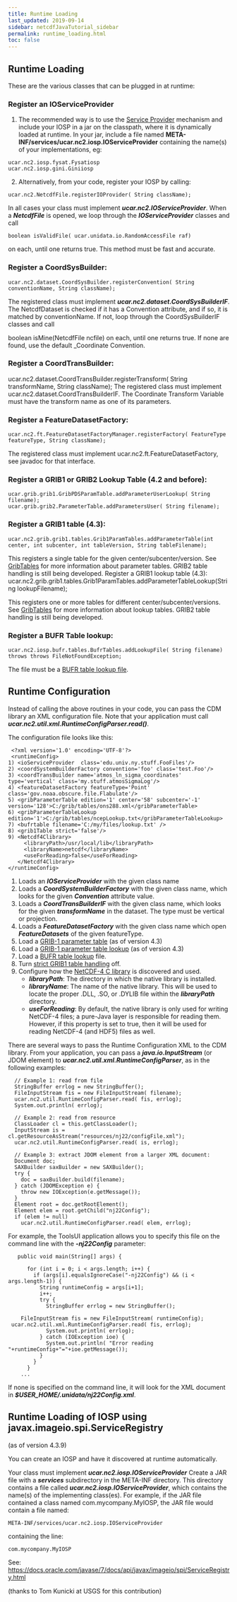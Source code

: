 ```yaml
---
title: Runtime Loading
last_updated: 2019-09-14
sidebar: netcdfJavaTutorial_sidebar
permalink: runtime_loading.html
toc: false
---
```

## Runtime Loading

These are the various classes that can be plugged in at runtime:

### Register an IOServiceProvider

1) The recommended way is to use the [Service Provider](https://docs.oracle.com/javase/tutorial/ext/basics/spi.html)
mechanism and include your IOSP in a jar on the classpath, where it is dynamically loaded at runtime. In your
jar, include a file named **META-INF/services/ucar.nc2.iosp.IOServiceProvider** containing the
name(s) of your implementations, eg:

~~~
ucar.nc2.iosp.fysat.Fysatiosp
ucar.nc2.iosp.gini.Giniiosp
~~~

2) Alternatively, from your code, register your IOSP by calling:

~~~
ucar.nc2.NetcdfFile.registerIOProvider( String className);
~~~

In all cases your class must implement <b>_ucar.nc2.IOServiceProvider_</b>. 
When a <b>_NetcdfFile_</b> is opened, we loop through the <b>_IOServiceProvider_</b> classes and call
~~~
boolean isValidFile( ucar.unidata.io.RandomAccessFile raf)
~~~
on each, until one returns true. This method must be fast and accurate.

### Register a CoordSysBuilder:
~~~
ucar.nc2.dataset.CoordSysBuilder.registerConvention( String conventionName, String className);
~~~ 
The registered class must implement <b>_ucar.nc2.dataset.CoordSysBuilderIF_</b>. The NetcdfDataset is checked if it has a Convention attribute, and if so, it is matched by conventionName. If not, loop through the CoordSysBuilderIF classes and call

 boolean isMine(NetcdfFile ncfile) 
on each, until one returns true. If none are found, use the default _Coordinate Convention.

### Register a CoordTransBuilder:

 ucar.nc2.dataset.CoordTransBuilder.registerTransform( String transformName, String className);
The registered class must implement ucar.nc2.dataset.CoordTransBuilderIF. The Coordinate Transform Variable must have the transform name as one of its parameters.

### Register a FeatureDatasetFactory:
~~~
ucar.nc2.ft.FeatureDatasetFactoryManager.registerFactory( FeatureType featureType, String className);
~~~
The registered class must implement ucar.nc2.ft.FeatureDatasetFactory, see javadoc for that interface.

### Register a GRIB1 or GRIB2 Lookup Table (4.2 and before):
~~~
ucar.grib.grib1.GribPDSParamTable.addParameterUserLookup( String filename);
ucar.grib.grib2.ParameterTable.addParametersUser( String filename);
~~~  
### Register a GRIB1 table (4.3):
~~~
ucar.nc2.grib.grib1.tables.Grib1ParamTables.addParameterTable(int center, int subcenter, int tableVersion, String tableFilename);
~~~
This registers a single table for the given center/subcenter/version.
See <a href="grib_tables.html">GribTables</a> for more information about parameter tables.
GRIB2 table handling is still being developed.
Register a GRIB1 lookup table (4.3):
 ucar.nc2.grib.grib1.tables.Grib1ParamTables.addParameterTableLookup(String lookupFilename);

This registers one or more tables for different center/subcenter/versions.
See <a href="grib_tables.html">GribTables</a> for more information about lookup tables.
GRIB2 table handling is still being developed.

### Register a BUFR Table lookup:
~~~
ucar.nc2.iosp.bufr.tables.BufrTables.addLookupFile( String filename) throws throws FileNotFoundException;
~~~
The file must be a <a href="bufr_tables.html">BUFR table lookup file</a>.

## Runtime Configuration

Instead of calling the above routines in your code, you can pass the CDM library an XML configuration file. Note that your application must call <b>_ucar.nc2.util.xml.RuntimeConfigParser.read()_</b>.

The configuration file looks like this:
~~~
 <?xml version='1.0' encoding='UTF-8'?>
 <runtimeConfig>
1) <ioServiceProvider  class='edu.univ.ny.stuff.FooFiles'/>
2) <coordSystemBuilderFactory convention='foo' class='test.Foo'/>
3) <coordTransBuilder name='atmos_ln_sigma_coordinates' type='vertical' class='my.stuff.atmosSigmaLog'/>
4) <featureDatasetFactory featureType='Point' class='gov.noaa.obscure.file.Flabulate'/>
5) <gribParameterTable edition='1' center='58' subcenter='-1' version='128'>C:/grib/tables/ons288.xml</gribParameterTable>
6) <gribParameterTableLookup edition='1'>C:/grib/tables/ncepLookup.txt</gribParameterTableLookup>
7) <bufrtable filename='C:/my/files/lookup.txt' />
8) <grib1Table strict='false'/>
9) <Netcdf4Clibrary>
     <libraryPath>/usr/local/lib</libraryPath>
     <libraryName>netcdf</libraryName>
     <useForReading>false</useForReading>
   </Netcdf4Clibrary>
</runtimeConfig>
~~~

1. Loads an <b>_IOServiceProvider_</b> with the given class name
2. Loads a <b>_CoordSystemBuilderFactory_</b> with the given class name, which looks for the given <b>_Convention_</b> attribute value.
3. Loads a <b>_CoordTransBuilderIF_</b> with the given class name, which looks for the given <b>_transformName_</b> in the dataset. The type must be vertical or projection.
4. Loads a <b>_FeatureDatasetFactory_</b> with the given class name which open <b>_FeatureDatasets_</b> of the given featureType.
5. Load a <a href="grib_tables.html">GRIB-1 parameter table</a> (as of version 4.3)
6. Load a <a href="grib_tables.html">GRIB-1 parameter table lookup</a> (as of version 4.3)
7. Load a <a href="bufr_tables.html">BUFR table lookup</a> file.
8. Turn <a href="grib_tables.html#strict">strict GRIB1 table handling</a> off.
8. Configure how the <a href="netcdf4_c_library.html">NetCDF-4 C library</a> is discovered and used.
    * <b>_libraryPath_</b>: The directory in which the native library is installed.
    * <b>_libraryName_</b>: The name of the native library. This will be used to locate the proper .DLL, .SO, or .DYLIB file within the <b>_libraryPath_</b> directory.
    * <b>_useForReading_</b>: By default, the native library is only used for writing NetCDF-4 files; a pure-Java layer is responsible for reading them. However, if this property is set to true, then it will be used for reading NetCDF-4 (and HDF5) files as well.
    
There are several ways to pass the Runtime Configuration XML to the CDM library. From your application, you can pass a <b>_java.io.InputStream_</b> (or JDOM element) to <b>_ucar.nc2.util.xml.RuntimeConfigParser_</b>, as in the following examples:

~~~
  // Example 1: read from file
  StringBuffer errlog = new StringBuffer();
  FileInputStream fis = new FileInputStream( filename);   
  ucar.nc2.util.RuntimeConfigParser.read( fis, errlog);
  System.out.println( errlog);

  // Example 2: read from resource
  ClassLoader cl = this.getClassLoader();
  InputStream is = cl.getResourceAsStream("resources/nj22/configFile.xml");
  ucar.nc2.util.RuntimeConfigParser.read( is, errlog);

  // Example 3: extract JDOM element from a larger XML document:
  Document doc;
  SAXBuilder saxBuilder = new SAXBuilder();
  try {
    doc = saxBuilder.build(filename);
  } catch (JDOMException e) {
    throw new IOException(e.getMessage());
  }
  Element root = doc.getRootElement();
  Element elem = root.getChild("nj22Config");
  if (elem != null)
    ucar.nc2.util.RuntimeConfigParser.read( elem, errlog);
~~~
    
For example, the ToolsUI application allows you to specify this file on the command line with the <b>_-nj22Config_</b> parameter:

~~~
   public void main(String[] args) {

      for (int i = 0; i < args.length; i++) {
        if (args[i].equalsIgnoreCase("-nj22Config") && (i < args.length-1)) {
          String runtimeConfig = args[i+1];
          i++;
          try {
            StringBuffer errlog = new StringBuffer();

    FileInputStream fis = new FileInputStream( runtimeConfig);
 ucar.nc2.util.xml.RuntimeConfigParser.read( fis, errlog);
            System.out.println( errlog);
          } catch (IOException ioe) {
            System.out.println( "Error reading "+runtimeConfig+"="+ioe.getMessage());
          }
        }
      }
    ...
~~~
If none is specified on the command line, it will look for the XML document in <b>_$USER_HOME/.unidata/nj22Config.xml_</b>.

 
## Runtime Loading of IOSP using javax.imageio.spi.ServiceRegistry

(as of version 4.3.9)

You can create an IOSP and have it discovered at runtime automatically.

Your class must implement <b>_ucar.nc2.iosp.IOServiceProvider_</b>
Create a JAR file with a <b>_services_</b> subdirectory in the META-INF directory. This directory contains a file called <b>_ucar.nc2.iosp.IOServiceProvider_</b>, which contains the name(s) of the implementing class(es). For example, if the JAR file contained a class named com.mycompany.MyIOSP, the JAR file would contain a file named:
~~~
META-INF/services/ucar.nc2.iosp.IOServiceProvider 
~~~
containing the line:
~~~
com.mycompany.MyIOSP
~~~
See:
<a href="https://docs.oracle.com/javase/7/docs/api/javax/imageio/spi/ServiceRegistry.html" target="_blank">https://docs.oracle.com/javase/7/docs/api/javax/imageio/spi/ServiceRegistry.html</a>

(thanks to Tom Kunicki at USGS for this contribution)